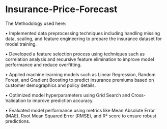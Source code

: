 # Insurance-Price-Forecast
The Methodology used here:

• Implemented data preprocessing techniques including handling missing data, scaling, and feature engineering to prepare the insurance dataset for model training.

• Developed a feature selection process using techniques such as correlation analysis and recursive feature elimination to improve model performance and reduce overfitting.

• Applied machine learning models such as Linear Regression, Random Forest, and Gradient Boosting to predict insurance premiums based on customer demographics and policy details.

• Optimized model hyperparameters using Grid Search and Cross-Validation to improve prediction accuracy.

• Evaluated model performance using metrics like Mean Absolute Error (MAE), Root Mean Squared Error (RMSE), and R² score to ensure robust predictions.
